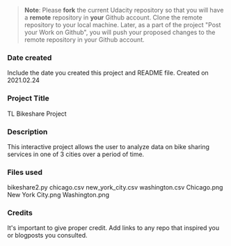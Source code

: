 >**Note**: Please **fork** the current Udacity repository so that you will have a **remote** repository in **your** Github account. Clone the remote repository to your local machine. Later, as a part of the project "Post your Work on Github", you will push your proposed changes to the remote repository in your Github account.

### Date created
Include the date you created this project and README file.
Created on 2021.02.24

### Project Title
TL Bikeshare Project

### Description
This interactive project allows the user to analyze data on bike sharing services in one of 3 cities over a period of time.

### Files used
bikeshare2.py
chicago.csv
new_york_city.csv
washington.csv
Chicago.png
New York City.png
Washington.png

### Credits
It's important to give proper credit. Add links to any repo that inspired you or blogposts you consulted.
